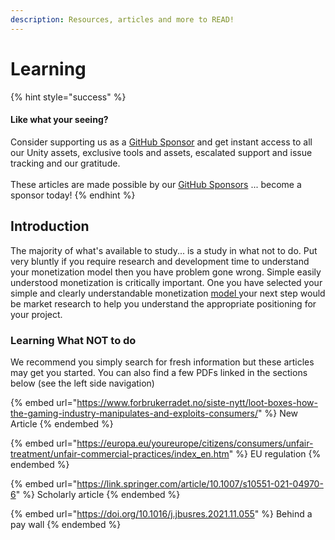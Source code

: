 ```yaml
---
description: Resources, articles and more to READ!
---
```


# Learning

{% hint style="success" %}
#### Like what your seeing?

Consider supporting us as a [GitHub Sponsor](../../../become-a-sponsor.md) and get instant access to all our Unity assets, exclusive tools and assets, escalated support and issue tracking and our gratitude.\
\
These articles are made possible by our [GitHub Sponsors](https://github.com/sponsors/heathen-engineering) ... become a sponsor today!
{% endhint %}

## Introduction

The majority of what's available to study... is a study in what not to do. Put very bluntly if you require research and development time to understand your monetization model then you have problem gone wrong. Simple easily understood monetization is critically important. One you have selected your simple and clearly understandable monetization [model ](../models/)your next step would be market research to help you understand the appropriate positioning for your project.

### Learning What NOT to do

We recommend you simply search for fresh information but these articles may get you started. You can also find a few PDFs linked in the sections below (see the left side navigation)

{% embed url="https://www.forbrukerradet.no/siste-nytt/loot-boxes-how-the-gaming-industry-manipulates-and-exploits-consumers/" %}
New Article
{% endembed %}

{% embed url="https://europa.eu/youreurope/citizens/consumers/unfair-treatment/unfair-commercial-practices/index_en.htm" %}
EU regulation
{% endembed %}

{% embed url="https://link.springer.com/article/10.1007/s10551-021-04970-6" %}
Scholarly article
{% endembed %}

{% embed url="https://doi.org/10.1016/j.jbusres.2021.11.055" %}
Behind a pay wall
{% endembed %}
